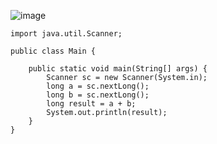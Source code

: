 ![image](https://user-images.githubusercontent.com/58898466/152950749-f347797f-fe6a-4e8d-8eb5-890459311c27.png)
~~~
import java.util.Scanner;

public class Main {

	public static void main(String[] args) {
		Scanner sc = new Scanner(System.in);
		long a = sc.nextLong();
		long b = sc.nextLong();
		long result = a + b;
		System.out.println(result);
	}
}
~~~
